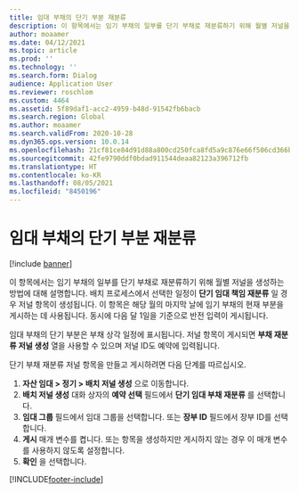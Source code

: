 ```yaml
---
title: 임대 부채의 단기 부분 재분류
description: 이 항목에서는 임기 부채의 일부를 단기 부채로 재분류하기 위해 월별 저널을 생성하는 방법에 대해 설명합니다.
author: moaamer
ms.date: 04/12/2021
ms.topic: article
ms.prod: ''
ms.technology: ''
ms.search.form: Dialog
audience: Application User
ms.reviewer: roschlom
ms.custom: 4464
ms.assetid: 5f89daf1-acc2-4959-b48d-91542fb6bacb
ms.search.region: Global
ms.author: moaamer
ms.search.validFrom: 2020-10-28
ms.dyn365.ops.version: 10.0.14
ms.openlocfilehash: 21cf81ce84d91d88a800cd250fca8fd5a9c876e66f506cd366b8d61ed480ea7e
ms.sourcegitcommit: 42fe9790ddf0bdad911544deaa82123a396712fb
ms.translationtype: HT
ms.contentlocale: ko-KR
ms.lasthandoff: 08/05/2021
ms.locfileid: "8450196"
---
```

# <a name="reclassify-the-short-term-portion-of-lease-liability"></a>임대 부채의 단기 부분 재분류

[!include [banner](../includes/banner.md)]

이 항목에서는 임기 부채의 일부를 단기 부채로 재분류하기 위해 월별 저널을 생성하는 방법에 대해 설명합니다. 배치 프로세스에서 선택한 일정이 **단기 임대 책임 재분류** 일 경우 저널 항목이 생성됩니다. 이 항목은 해당 월의 마지막 날에 임기 부채의 현재 부분을 게시하는 데 사용됩니다. 동시에 다음 달 1일을 기준으로 반전 입력이 게시됩니다.

임대 부채의 단기 부분은 부채 상각 일정에 표시됩니다. 저널 항목이 게시되면 **부채 재분류 저널 생성** 열을 사용할 수 있으며 저널 ID도 예약에 입력됩니다.

단기 부채 재분류 저널 항목을 만들고 게시하려면 다음 단계를 따르십시오.

1. **자산 임대 \> 정기 \> 배치 저널 생성** 으로 이동합니다.
2. **배치 저널 생성** 대화 상자의 **예약 선택** 필드에서 **단기 임대 부채 재분류** 를 선택합니다.
3. **임대 그룹** 필드에서 임대 그룹을 선택합니다. 또는 **장부 ID** 필드에서 장부 ID를 선택합니다.
4. **게시** 매개 변수를 켭니다. 또는 항목을 생성하지만 게시하지 않는 경우 이 매개 변수를 사용하지 않도록 설정합니다.
5. **확인** 을 선택합니다.


[!INCLUDE[footer-include](../../includes/footer-banner.md)]
